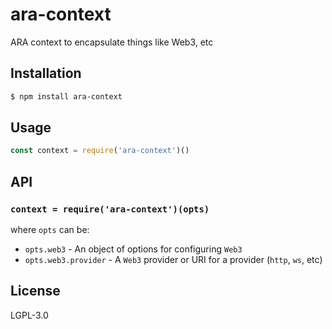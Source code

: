 ara-context
===========

ARA context to encapsulate things like Web3, etc

## Installation

```sh
$ npm install ara-context
```

## Usage

```js
const context = require('ara-context')()
```

## API

### `context = require('ara-context')(opts)`

where `opts` can be:

* `opts.web3` - An object of options for configuring `Web3`
* `opts.web3.provider` - A `Web3` provider or URI for a provider (`http`, `ws`, etc)

## License

LGPL-3.0

